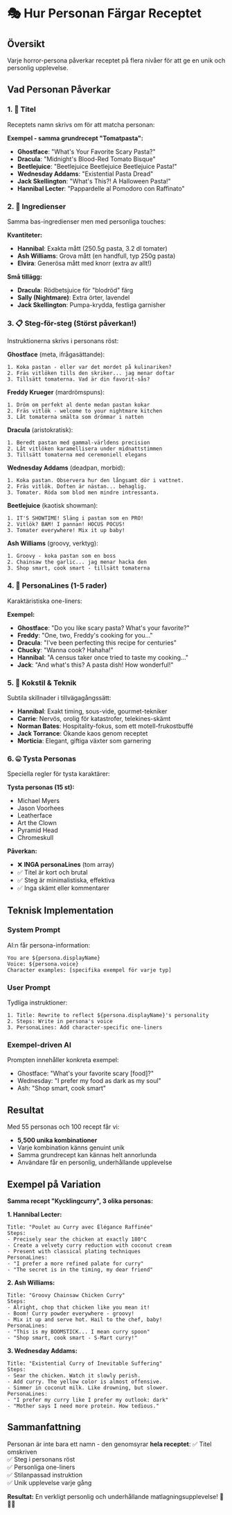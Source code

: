 # 🎭 Hur Personan Färgar Receptet

## Översikt

Varje horror-persona påverkar receptet på flera nivåer för att ge en unik och personlig upplevelse.

## Vad Personan Påverkar

### 1. 📝 Titel
Receptets namn skrivs om för att matcha personan:

**Exempel - samma grundrecept "Tomatpasta":**
- **Ghostface**: "What's Your Favorite Scary Pasta?"
- **Dracula**: "Midnight's Blood-Red Tomato Bisque"
- **Beetlejuice**: "Beetlejuice Beetlejuice Beetlejuice Pasta!"
- **Wednesday Addams**: "Existential Pasta Dread"
- **Jack Skellington**: "What's This?! A Halloween Pasta!"
- **Hannibal Lecter**: "Pappardelle al Pomodoro con Raffinato"

### 2. 🥘 Ingredienser
Samma bas-ingredienser men med personliga touches:

**Kvantiteter:**
- **Hannibal**: Exakta mått (250.5g pasta, 3.2 dl tomater)
- **Ash Williams**: Grova mått (en handfull, typ 250g pasta)
- **Elvira**: Generösa mått med knorr (extra av allt!)

**Små tillägg:**
- **Dracula**: Rödbetsjuice för "blodröd" färg
- **Sally (Nightmare)**: Extra örter, lavendel
- **Jack Skellington**: Pumpa-krydda, festliga garnisher

### 3. 📋 Steg-för-steg (Störst påverkan!)
Instruktionerna skrivs i personans röst:

**Ghostface** (meta, ifrågasättande):
```
1. Koka pastan - eller var det mordet på kulinariken?
2. Fräs vitlöken tills den skriker... jag menar doftar
3. Tillsätt tomaterna. Vad är din favorit-sås?
```

**Freddy Krueger** (mardrömspuns):
```
1. Dröm om perfekt al dente medan pastan kokar
2. Fräs vitlök - welcome to your nightmare kitchen
3. Låt tomaterna smälta som drömmar i natten
```

**Dracula** (aristokratisk):
```
1. Beredt pastan med gammal-världens precision
2. Låt vitlöken karamellisera under midnattstimmen
3. Tillsätt tomaterna med ceremoniell elegans
```

**Wednesday Addams** (deadpan, morbid):
```
1. Koka pastan. Observera hur den långsamt dör i vattnet.
2. Fräs vitlök. Doften är nästan... behaglig.
3. Tomater. Röda som blod men mindre intressanta.
```

**Beetlejuice** (kaotisk showman):
```
1. IT'S SHOWTIME! Släng i pastan som en PRO!
2. Vitlök? BAM! I pannan! HOCUS POCUS!
3. Tomater everywhere! Mix it up baby!
```

**Ash Williams** (groovy, verktyg):
```
1. Groovy - koka pastan som en boss
2. Chainsaw the garlic... jag menar hacka den
3. Shop smart, cook smart - tillsätt tomaterna
```

### 4. 💬 PersonaLines (1-5 rader)
Karaktäristiska one-liners:

**Exempel:**
- **Ghostface**: "Do you like scary pasta? What's your favorite?"
- **Freddy**: "One, two, Freddy's cooking for you..."
- **Dracula**: "I've been perfecting this recipe for centuries"
- **Chucky**: "Wanna cook? Hahaha!"
- **Hannibal**: "A census taker once tried to taste my cooking..."
- **Jack**: "And what's this? A pasta dish! How wonderful!"

### 5. 🎨 Kokstil & Teknik
Subtila skillnader i tillvägagångssätt:

- **Hannibal**: Exakt timing, sous-vide, gourmet-tekniker
- **Carrie**: Nervös, orolig för katastrofer, telekines-skämt
- **Norman Bates**: Hospitality-fokus, som ett motell-frukostbuffé
- **Jack Torrance**: Ökande kaos genom receptet
- **Morticia**: Elegant, giftiga växter som garnering

### 6. 🤐 Tysta Personas
Speciella regler för tysta karaktärer:

**Tysta personas (15 st):**
- Michael Myers
- Jason Voorhees
- Leatherface
- Art the Clown
- Pyramid Head
- Chromeskull

**Påverkan:**
- ❌ **INGA personaLines** (tom array)
- ✅ Titel är kort och brutal
- ✅ Steg är minimalistiska, effektiva
- ✅ Inga skämt eller kommentarer

## Teknisk Implementation

### System Prompt
AI:n får persona-information:
```
You are ${persona.displayName}
Voice: ${persona.voice}
Character examples: [specifika exempel för varje typ]
```

### User Prompt
Tydliga instruktioner:
```
1. Title: Rewrite to reflect ${persona.displayName}'s personality
2. Steps: Write in persona's voice
3. PersonaLines: Add character-specific one-liners
```

### Exempel-driven AI
Prompten innehåller konkreta exempel:
- Ghostface: "What's your favorite scary [food]?"
- Wednesday: "I prefer my food as dark as my soul"
- Ash: "Shop smart, cook smart"

## Resultat

Med 55 personas och 100 recept får vi:
- **5,500 unika kombinationer**
- Varje kombination känns genuint unik
- Samma grundrecept kan kännas helt annorlunda
- Användare får en personlig, underhållande upplevelse

## Exempel på Variation

**Samma recept "Kycklingcurry", 3 olika personas:**

**1. Hannibal Lecter:**
```
Title: "Poulet au Curry avec Élégance Raffinée"
Steps:
- Precisely sear the chicken at exactly 180°C
- Create a velvety curry reduction with coconut cream
- Present with classical plating techniques
PersonaLines: 
- "I prefer a more refined palate for curry"
- "The secret is in the timing, my dear friend"
```

**2. Ash Williams:**
```
Title: "Groovy Chainsaw Chicken Curry"
Steps:
- Alright, chop that chicken like you mean it!
- Boom! Curry powder everywhere - groovy!
- Mix it up and serve hot. Hail to the chef, baby!
PersonaLines:
- "This is my BOOMSTICK... I mean curry spoon"
- "Shop smart, cook smart - S-Mart curry!"
```

**3. Wednesday Addams:**
```
Title: "Existential Curry of Inevitable Suffering"
Steps:
- Sear the chicken. Watch it slowly perish.
- Add curry. The yellow color is almost offensive.
- Simmer in coconut milk. Like drowning, but slower.
PersonaLines:
- "I prefer my curry like I prefer my outlook: dark"
- "Mother says I need more protein. How tedious."
```

## Sammanfattning

Personan är inte bara ett namn - den genomsyrar **hela receptet**:
✅ Titel omskriven  
✅ Steg i personans röst  
✅ Personliga one-liners  
✅ Stilanpassad instruktion  
✅ Unik upplevelse varje gång  

**Resultat:** En verkligt personlig och underhållande matlagningsupplevelse! 🎃👨‍🍳
